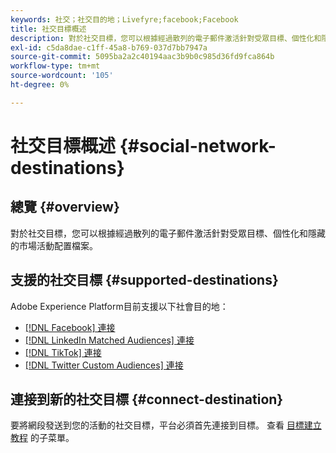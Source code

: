 ```yaml
---
keywords: 社交；社交目的地；Livefyre;facebook;Facebook
title: 社交目標概述
description: 對於社交目標，您可以根據經過散列的電子郵件激活針對受眾目標、個性化和隱藏的市場活動配置檔案。
exl-id: c5da8dae-c1ff-45a8-b769-037d7bb7947a
source-git-commit: 5095ba2a2c40194aac3b9b0c985d36fd9fca864b
workflow-type: tm+mt
source-wordcount: '105'
ht-degree: 0%

---
```


# 社交目標概述 {#social-network-destinations}

## 總覽 {#overview}

對於社交目標，您可以根據經過散列的電子郵件激活針對受眾目標、個性化和隱藏的市場活動配置檔案。

## 支援的社交目標 {#supported-destinations}

Adobe Experience Platform目前支援以下社會目的地：

* [[!DNL Facebook] 連接](facebook.md)
* [[!DNL LinkedIn Matched Audiences] 連接](linkedin.md)
* [[!DNL TikTok] 連接](tiktok.md)
* [[!DNL Twitter Custom Audiences] 連接](twitter.md)

## 連接到新的社交目標 {#connect-destination}

要將網段發送到您的活動的社交目標，平台必須首先連接到目標。 查看 [目標建立教程](../../ui/connect-destination.md) 的子菜單。